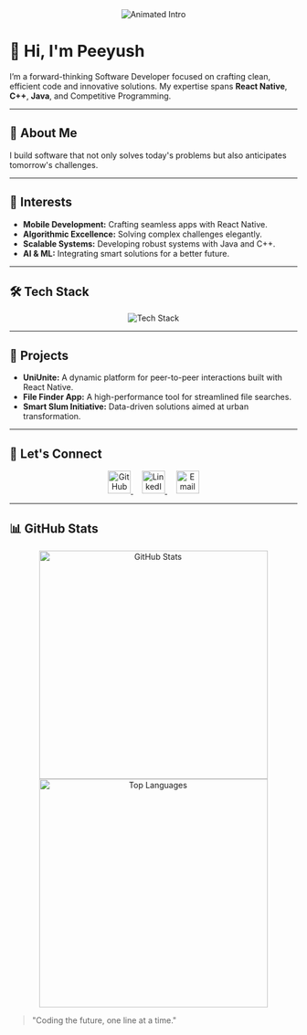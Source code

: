 <div align="center">
  <img src="https://readme-typing-svg.herokuapp.com?font=JetBrains+Mono&size=30&duration=4000&color=00C9FF&center=true&vCenter=true&width=600&lines=Software+Developer;React+Native+|+C%2B%2B+|+Java;Competitive+Programmer;AI+Enthusiast" alt="Animated Intro"/>
</div>

# 👋 Hi, I'm **Peeyush**

I’m a forward-thinking Software Developer focused on crafting clean, efficient code and innovative solutions. My expertise spans **React Native**, **C++**, **Java**, and Competitive Programming.

---

## 🚀 About Me

I build software that not only solves today's problems but also anticipates tomorrow's challenges.

---

## 🎯 Interests

- **Mobile Development:** Crafting seamless apps with React Native.
- **Algorithmic Excellence:** Solving complex challenges elegantly.
- **Scalable Systems:** Developing robust systems with Java and C++.
- **AI & ML:** Integrating smart solutions for a better future.

---

## 🛠️ Tech Stack

<div align="center">
  <img src="https://skillicons.dev/icons?i=cpp,java,react,js,html,css,python,git,vscode,androidstudio" alt="Tech Stack" />
</div>

---

## 📁 Projects

- **UniUnite:** A dynamic platform for peer-to-peer interactions built with React Native.
- **File Finder App:** A high-performance tool for streamlined file searches.
- **Smart Slum Initiative:** Data-driven solutions aimed at urban transformation.

---

## 🔗 Let's Connect

<div align="center">
  <a href="https://github.com/Peeyush-4" target="_blank">
    <img src="https://github.githubassets.com/images/modules/logos_page/GitHub-Mark.png" alt="GitHub" width="40" height="40">
  </a>&nbsp;&nbsp;&nbsp;
  <a href="https://www.linkedin.com/in/peeyushmaurya" target="_blank">
    <img src="https://cdn-icons-png.flaticon.com/512/174/174857.png" alt="LinkedIn" width="40" height="40">
  </a>&nbsp;&nbsp;&nbsp;
  <a href="mailto:peeyushmaurya2004@gmail.com" target="_blank">
    <img src="https://upload.wikimedia.org/wikipedia/commons/4/4e/Mail_%28iOS%29.svg" alt="Email" width="40" height="40">
  </a>
</div>

---

## 📊 GitHub Stats

<div align="center">
  <!-- GitHub Stats Card -->
  <img src="https://github-readme-stats.vercel.app/api?username=Peeyush-04&show_icons=true&theme=dark" alt="GitHub Stats" width="400">
</div>

<div align="center">
  <!-- Top Languages Card -->
  <img src="https://github-readme-stats.vercel.app/api/top-langs/?username=Peeyush-04&layout=compact&theme=dark" alt="Top Languages" width="400">
</div>

> "Coding the future, one line at a time."
